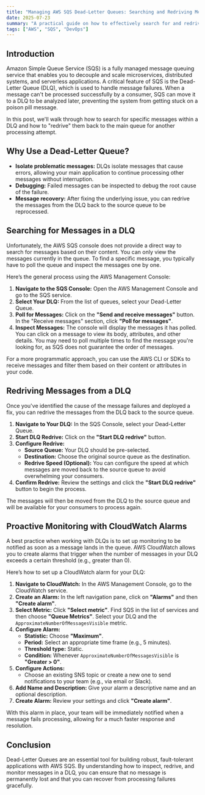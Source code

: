 ```yaml
---
title: "Managing AWS SQS Dead-Letter Queues: Searching and Redriving Messages"
date: 2025-07-23
summary: "A practical guide on how to effectively search for and redrive messages from an AWS SQS Dead-Letter Queue (DLQ) to ensure no message is lost."
tags: ["AWS", "SQS", "DevOps"]
---
```


## Introduction

Amazon Simple Queue Service (SQS) is a fully managed message queuing service that enables you to decouple and scale microservices, distributed systems, and serverless applications. A critical feature of SQS is the Dead-Letter Queue (DLQ), which is used to handle message failures. When a message can't be processed successfully by a consumer, SQS can move it to a DLQ to be analyzed later, preventing the system from getting stuck on a poison pill message.

In this post, we'll walk through how to search for specific messages within a DLQ and how to "redrive" them back to the main queue for another processing attempt.

## Why Use a Dead-Letter Queue?

- **Isolate problematic messages:** DLQs isolate messages that cause errors, allowing your main application to continue processing other messages without interruption.
- **Debugging:** Failed messages can be inspected to debug the root cause of the failure.
- **Message recovery:** After fixing the underlying issue, you can redrive the messages from the DLQ back to the source queue to be reprocessed.

## Searching for Messages in a DLQ

Unfortunately, the AWS SQS console does not provide a direct way to search for messages based on their content. You can only view the messages currently in the queue. To find a specific message, you typically have to poll the queue and inspect the messages one by one.

Here’s the general process using the AWS Management Console:

1.  **Navigate to the SQS Console:** Open the AWS Management Console and go to the SQS service.
2.  **Select Your DLQ:** From the list of queues, select your Dead-Letter Queue.
3.  **Poll for Messages:** Click on the **"Send and receive messages"** button. In the "Receive messages" section, click **"Poll for messages"**.
4.  **Inspect Messages:** The console will display the messages it has polled. You can click on a message to view its body, attributes, and other details. You may need to poll multiple times to find the message you're looking for, as SQS does not guarantee the order of messages.

For a more programmatic approach, you can use the AWS CLI or SDKs to receive messages and filter them based on their content or attributes in your code.

## Redriving Messages from a DLQ

Once you've identified the cause of the message failures and deployed a fix, you can redrive the messages from the DLQ back to the source queue.

1.  **Navigate to Your DLQ:** In the SQS Console, select your Dead-Letter Queue.
2.  **Start DLQ Redrive:** Click on the **"Start DLQ redrive"** button.
3.  **Configure Redrive:**
    *   **Source Queue:** Your DLQ should be pre-selected.
    *   **Destination:** Choose the original source queue as the destination.
    *   **Redrive Speed (Optional):** You can configure the speed at which messages are moved back to the source queue to avoid overwhelming your consumers.
4.  **Confirm Redrive:** Review the settings and click the **"Start DLQ redrive"** button to begin the process.

The messages will then be moved from the DLQ to the source queue and will be available for your consumers to process again.

## Proactive Monitoring with CloudWatch Alarms

A best practice when working with DLQs is to set up monitoring to be notified as soon as a message lands in the queue. AWS CloudWatch allows you to create alarms that trigger when the number of messages in your DLQ exceeds a certain threshold (e.g., greater than 0).

Here’s how to set up a CloudWatch alarm for your DLQ:

1.  **Navigate to CloudWatch:** In the AWS Management Console, go to the CloudWatch service.
2.  **Create an Alarm:** In the left navigation pane, click on **"Alarms"** and then **"Create alarm"**.
3.  **Select Metric:** Click **"Select metric"**. Find SQS in the list of services and then choose **"Queue Metrics"**. Select your DLQ and the `ApproximateNumberOfMessagesVisible` metric.
4.  **Configure Alarm:**
    *   **Statistic:** Choose **"Maximum"**.
    *   **Period:** Select an appropriate time frame (e.g., 5 minutes).
    *   **Threshold type:** Static.
    *   **Condition:** Whenever `ApproximateNumberOfMessagesVisible` is **"Greater > 0"**.
5.  **Configure Actions:**
    *   Choose an existing SNS topic or create a new one to send notifications to your team (e.g., via email or Slack).
6.  **Add Name and Description:** Give your alarm a descriptive name and an optional description.
7.  **Create Alarm:** Review your settings and click **"Create alarm"**.

With this alarm in place, your team will be immediately notified when a message fails processing, allowing for a much faster response and resolution.

## Conclusion

Dead-Letter Queues are an essential tool for building robust, fault-tolerant applications with AWS SQS. By understanding how to inspect, redrive, and monitor messages in a DLQ, you can ensure that no message is permanently lost and that you can recover from processing failures gracefully.
